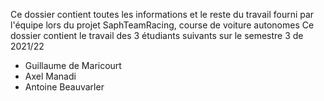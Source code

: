 Ce dossier contient toutes les informations et le reste du travail fourni par l'équipe lors du projet SaphTeamRacing, course de voiture autonomes
Ce dossier contient le travail des 3 étudiants suivants sur le semestre 3 de 2021/22
- Guillaume de Maricourt
- Axel Manadi
- Antoine Beauvarler
